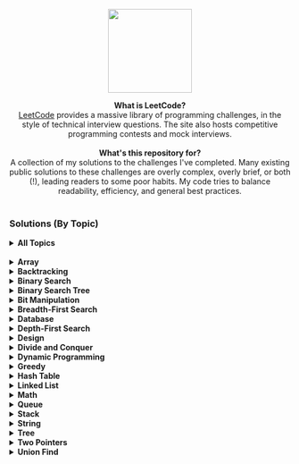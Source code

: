 <p align="center">
    <a href="https://leetcode.com/clfm/">
        <img height=150 src="https://raw.githubusercontent.com/clfm/LeetCode/master/images/leetcode-logo.png">
    </a>
</p>

<p align="center">
  <b>What is LeetCode?</b><br>
    <a href="https://leetcode.com/">LeetCode</a> provides a massive library of programming challenges, in the style of technical interview questions. The site also hosts competitive programming contests and mock interviews. <br><br>
  <b>What's this repository for?</b><br>
      A collection of my solutions to the challenges I've completed. Many existing public solutions to these challenges are overly complex, overly brief, or both (!), leading readers to some poor habits. My code tries to balance readability, efficiency, and general best practices. <br><br>
</p>

### Solutions (By Topic)

<details>
    <summary><b>All Topics</b></summary><br>

|  #  | Title                                                                                                                   | Solution                                                                                                                     |
|:---:|-------------------------------------------------------------------------------------------------------------------------|------------------------------------------------------------------------------------------------------------------------------|
| 001 | [Two Sum](https://leetcode.com/problems/two-sum/) | [Python](https://github.com/clfm/LeetCode/blob/master/src/001%20-%20Two%20Sum.py) |
| 002 | [Add Two Numbers](https://leetcode.com/problems/add-two-numbers/) | [Python](https://github.com/clfm/LeetCode/blob/master/src/002%20-%20Add%20Two%20Numbers.py) |
| 003 | [Longest Substring Without Repeating Characters](https://leetcode.com/problems/longest-substring-without-repeating-characters/) | [Python](https://github.com/clfm/LeetCode/blob/master/src/003%20-%20Longest%20Substring%20Without%20Repeating%20Characters.py) |
| 007 | [Reverse Integer](https://leetcode.com/problems/reverse-integer/) | [Python](https://github.com/clfm/LeetCode/blob/master/src/007%20-%20Reverse%20Integer.py) |
| 008 | [String to Integer (atoi)](https://leetcode.com/problems/string-to-integer-atoi/) | [Python](https://github.com/clfm/LeetCode/blob/master/src/008%20-%20String%20to%20Integer%20(atoi).py) |
| 009 | [Palindrome Number](https://leetcode.com/problems/palindrome-number/) | [Python](https://github.com/clfm/LeetCode/blob/master/src/009%20-%20Palindrome%20Number.py) |
| 011 | [Container With Most Water](https://leetcode.com/problems/container-with-most-water/) | [Python](https://github.com/clfm/LeetCode/blob/master/src/011%20-%20Container%20With%20Most%20Water.py) |
| 012 | [Roman to Integer](https://leetcode.com/problems/roman-to-integer/) | [Python](https://github.com/clfm/LeetCode/blob/master/src/012%20-%20Roman%20to%20Integer.py) |
| 014 | [Longest Common Prefix](https://leetcode.com/problems/longest-common-prefix/)                                           | [Python](https://github.com/clfm/LeetCode/blob/master/src/014%20-%20Longest%20Common%20Prefix.py)                            |
| 015 | [3Sum](https://leetcode.com/problems/3sum/) | [Python](https://github.com/clfm/LeetCode/blob/master/src/015%20-%203Sum.py) |
| 019 | [Remove Nth Node From End of List](https://leetcode.com/problems/remove-nth-node-from-end-of-list/) | [Python](https://github.com/clfm/LeetCode/blob/master/src/019%20-%20Remove%20Nth%20Node%20From%20End%20of%20List.py) |
| 020 | [Valid Parentheses](https://leetcode.com/problems/valid-parentheses/) | [Python](https://github.com/clfm/LeetCode/blob/master/src/020%20-%20Valid%20Parentheses.py) |
| 021 | [Merge Two Sorted Lists](https://leetcode.com/problems/merge-two-sorted-lists/) | [Python](https://github.com/clfm/LeetCode/blob/master/src/021%20-%20Merge%20Two%20Sorted%20Lists.py) |
| 022 | [Generate Parentheses](https://leetcode.com/problems/generate-parentheses/) | [Python](https://github.com/clfm/LeetCode/blob/master/src/022%20-%20Generate%20Parentheses.py) |
| 024 | [Swap Nodes in Pairs](https://leetcode.com/problems/swap-nodes-in-pairs/) | [Python](https://github.com/clfm/LeetCode/blob/master/src/024%20-%20Swap%20Nodes%20in%20Pairs.py) |
| 026 | [Remove Duplicates from Sorted Array](https://leetcode.com/problems/remove-duplicates-from-sorted-array/) | [Python](https://github.com/clfm/LeetCode/blob/master/src/026%20-%20Remove%20Duplicates%20from%20Sorted%20Array.py) |
| 027 | [Remove Element](https://leetcode.com/problems/remove-element/)                                                         | [Python](https://github.com/clfm/LeetCode/blob/master/src/027%20-%20Remove%20Element.py)                                     |
| 028 | [Implement strStr()](https://leetcode.com/problems/implement-strstr/)                                                   | [Python](https://github.com/clfm/LeetCode/blob/master/src/028%20-%20Implement%20strStr().py)                                 |
| 035 | [Search Insert Position](https://leetcode.com/problems/search-insert-position/) | [Python](https://github.com/clfm/LeetCode/blob/master/src/035%20-%20Search%20Insert%20Position.py) |
| 053 | [Maximum Subarray](https://leetcode.com/problems/maximum-subarray/) | [Python](https://github.com/clfm/LeetCode/blob/master/src/053%20-%20Maximum%20Subarray.py) |
| 054 | [Spiral Matrix](https://leetcode.com/problems/spiral-matrix/)                                                           | [Python](https://github.com/clfm/LeetCode/blob/master/src/054%20-%20Spiral%20Matrix.py)                                      |
| 058 | [Length of Last Word](https://leetcode.com/problems/length-of-last-word/) | [Python](https://github.com/clfm/LeetCode/blob/master/src/058%20-%20Length%20of%20Last%20Word.py) |
| 066 | [Plus One](https://leetcode.com/problems/plus-one/)                                                                     | [Python](https://github.com/clfm/LeetCode/blob/master/src/066%20-%20Plus%20One.py)                                           |
| 067 | [Add Binary](https://leetcode.com/problems/add-binary/)                                                                 | [Python](https://github.com/clfm/LeetCode/blob/master/src/067%20-%20Add%20Binary.py)                                         |
| 118 | [Pascal's Triangle](https://leetcode.com/problems/pascals-triangle/)                                                    | [Python](https://github.com/clfm/LeetCode/blob/master/src/118%20-%20Pascal's%20Triangle.py)                                  |
| 141 | [Linked List Cycle](https://leetcode.com/problems/linked-list-cycle/) | [Python](https://github.com/clfm/LeetCode/blob/master/src/141%20-%20Linked%20List%20Cycle.py) |
| 146 | [LRU Cache](https://leetcode.com/problems/lru-cache/) | [Python](https://github.com/clfm/LeetCode/blob/master/src/146%20-%20LRU%20Cache.py) |
| 167 | [Two Sum II - Input array is sorted](https://leetcode.com/problems/two-sum-ii-input-array-is-sorted/)                   | [Python](https://github.com/clfm/LeetCode/blob/master/src/167%20-%20Two%20Sum%20II%20-%20Input%20array%20is%20sorted.py)     |
| 175 | [Combine Two Tables](https://leetcode.com/problems/combine-two-tables/)                                                 | [MySQL](https://github.com/clfm/LeetCode/blob/master/src/175%20-%20Combine%20Two%20Tables.sql)                               |
| 181 | [Employees Earning More Than Their Managers](https://leetcode.com/problems/employees-earning-more-than-their-managers/) | [MySQL](https://github.com/clfm/LeetCode/blob/master/src/181%20-%20Employees%20Earning%20More%20Than%20Their%20Managers.sql) |
| 182 | [Duplicate Emails](https://leetcode.com/problems/duplicate-emails/)                                                     | [MySQL](https://github.com/clfm/LeetCode/blob/master/src/182%20-%20Duplicate%20Emails.sql)                                   |
| 183 | [Customers Who Never Order](https://leetcode.com/problems/customers-who-never-order/)                                   | [MySQL](https://github.com/clfm/LeetCode/blob/master/src/183%20-%20Customers%20Who%20Never%20Order.sql)                      |
| 200 | [Number of Islands](https://leetcode.com/problems/number-of-islands/) | [Python](https://github.com/clfm/LeetCode/blob/master/src/200%20-%20Number%20of%20Islands.py) |
| 206 | [Reverse Linked List](https://leetcode.com/problems/reverse-linked-list/) | [Python](https://github.com/clfm/LeetCode/blob/master/src/206%20-%20Reverse%20Linked%20List.py) |
| 209 | [Minimum Size Subarray Sum](https://leetcode.com/problems/minimum-size-subarray-sum/)                                   | [Python](https://github.com/clfm/LeetCode/blob/master/src/209%20-%20Minimum%20Size%20Subarray%20Sum.py)                      |
| 238 | [Product of Array Except Self](https://leetcode.com/problems/product-of-array-except-self/) | [Python](https://github.com/clfm/LeetCode/blob/master/src/238%20-%20Product%20of%20Array%20Except%20Self.py) |
| 344 | [Reverse String](https://leetcode.com/problems/reverse-string/)                                                         | [Python](https://github.com/clfm/LeetCode/blob/master/src/344%20-%20Reverse%20String.py)                                     |
| 346 | [Moving Average from Data Stream](https://leetcode.com/problems/moving-average-from-data-stream/) | [Python](https://github.com/clfm/LeetCode/blob/master/src/346%20-%20Moving%20Average%20from%20Data%20Stream.py) |
| 412 | [Fizz Buzz](https://leetcode.com/problems/fizz-buzz/) | [Python](https://github.com/clfm/LeetCode/blob/master/src/412%20-%20Fizz%20Buzz.py) |
| 461 | [Hamming Distance](https://leetcode.com/problems/hamming-distance/) | [Python](https://github.com/clfm/LeetCode/blob/master/src/461%20-%20Hamming%20Distance.py) |
| 482 | [License Key Formatting](https://leetcode.com/problems/license-key-formatting/) | [Python](https://github.com/clfm/LeetCode/blob/master/src/482%20-%20License%20Key%20Formatting.py) |
| 485 | [Max Consecutive Ones](https://leetcode.com/problems/max-consecutive-ones/)                                             | [Python](https://github.com/clfm/LeetCode/blob/master/src/485%20-%20Max%20Consecutive%20Ones.py)                             |
| 498 | [Diagonal Traverse](https://leetcode.com/problems/diagonal-traverse/)                                                   | [Python](https://github.com/clfm/LeetCode/blob/master/src/498%20-%20Diagonal%20Traverse.py)                                  |
| 561 | [Array Partition I](https://leetcode.com/problems/array-partition-i/)                                                   | [Python](https://github.com/clfm/LeetCode/blob/master/src/561%20-%20Array%20Partition%20I.py)                                |
| 584 | [Find Customer Referee](https://leetcode.com/problems/find-customer-referee/) | [Python](https://github.com/clfm/LeetCode/blob/master/src/584%20-%20Find%20Customer%20Referee.sql) |
| 586 | [Customer Placing the Largest Number of Orders](https://leetcode.com/problems/customer-placing-the-largest-number-of-orders/) | [Python](https://github.com/clfm/LeetCode/blob/master/src/586%20-%20Customer%20Placing%20the%20Largest%20Number%20of%20Orders.sql) |
| 595 | [Big Countries](https://leetcode.com/problems/big-countries/)                                                           | [MySQL](https://github.com/clfm/LeetCode/blob/master/src/595%20-%20Big%20Countries.sql)                                      |
| 596 | [Classes More Than 5 Students](https://leetcode.com/problems/classes-more-than-5-students/)                             | [MySQL](https://github.com/clfm/LeetCode/blob/master/src/596%20-%20Classes%20More%20Than%205%20Students.sql)                 |
| 613 | [Shortest Distance in a Line](https://leetcode.com/problems/shortest-distance-in-a-line/) | [MySQL](https://github.com/clfm/LeetCode/blob/master/src/613%20-%20Shortest%20Distance%20in%20a%20Line.sql) |
| 620 | [Not Boring Movies](https://leetcode.com/problems/not-boring-movies/)                                                   | [MySQL](https://github.com/clfm/LeetCode/blob/master/src/620%20-%20Not%20Boring%20Movies.sql)                                |
| 627 | [Swap Salary](https://leetcode.com/problems/swap-salary/)                                                               | [MySQL](https://github.com/clfm/LeetCode/blob/master/src/627%20-%20Swap%20Salary.sql)                                        |
| 657 | [Robot Return to Origin](https://leetcode.com/problems/robot-return-to-origin/)                                         | [Python](https://github.com/clfm/LeetCode/blob/master/src/657%20-%20Robot%20Return%20to%20Origin.py)                         |
| 700 | [Search in a Binary Search Tree](https://leetcode.com/problems/find-anagram-mappings/) | [Python](https://github.com/clfm/LeetCode/blob/master/src/700%20-%20Search%20in%20a%20Binary%20Search%20Tree.py) |
| 701 | [Insert into a Binary Search Tree](https://leetcode.com/problems/insert-into-a-binary-search-tree/) | [Python](https://github.com/clfm/LeetCode/blob/master/src/701%20-%20Insert%20into%20a%20Binary%20Search%20Tree.py) |
| 707 | [Design Linked List](https://leetcode.com/problems/design-linked-list/)                                                 | [Python](https://github.com/clfm/LeetCode/blob/master/src/707%20-%20Design%20Linked%20List.py)                               |
| 709 | [To Lower Case](https://leetcode.com/problems/to-lower-case/) | [Python](https://github.com/clfm/LeetCode/blob/master/src/709%20-%20To%20Lower%20Case.py) |
| 724 | [Find Pivot Index](https://leetcode.com/problems/find-pivot-index/)                                                     | [Python](https://github.com/clfm/LeetCode/blob/master/src/724%20-%20Find%20Pivot%20Index.py)                                 |
| 747 | [Largest Number At Least Twice of Others](https://leetcode.com/problems/largest-number-at-least-twice-of-others/)       | [Python](https://github.com/clfm/LeetCode/blob/master/src/747%20-%20Largest%20Number%20At%20Least%20Twice%20of%20Others.py)  |
| 760 | [Find Anagram Mapping](https://leetcode.com/problems/find-anagram-mappings/) | [Python](https://github.com/clfm/LeetCode/blob/master/src/760%20-%20Find%20Anagram%20Mapping.py) |
| 771 | [Jewels and Stones](https://leetcode.com/problems/jewels-and-stones/) | [Python](https://github.com/clfm/LeetCode/blob/master/src/771%20-%20Jewels%20and%20Stones.py) |
| 804 | [Unique Morse Code Words](https://leetcode.com/problems/unique-morse-code-words/)                                       | [Python](https://github.com/clfm/LeetCode/blob/master/src/804%20-%20Unique%20Morse%20Code%20Words.py)                        |
| 807 | [Max Increase to Keep City Skyline](https://leetcode.com/problems/max-increase-to-keep-city-skyline/)                   | [Python](https://github.com/clfm/LeetCode/blob/master/src/807%20-%20Max%20Increase%20to%20Keep%20City%20Skyline.py)          |
| 832 | [Flipping an Image](https://leetcode.com/problems/flipping-an-image/)                                                   | [Python](https://github.com/clfm/LeetCode/blob/master/src/832%20-%20Flipping%20an%20Image.py)                                |
| 905 | [Sort Array By Parity](https://leetcode.com/problems/sort-array-by-parity/)                                             | [Python](https://github.com/clfm/LeetCode/blob/master/src/905%20-%20Sort%20Array%20By%20Parity.py)                           |
| 929 | [Unique Email Addresses](https://leetcode.com/problems/unique-email-addresses/) | [Python](https://github.com/clfm/LeetCode/blob/master/src/929%20-%20Unique%20Email%20Addresses.py) |
| 938 | [Range Sum of BST](https://leetcode.com/problems/range-sum-of-bst/) | [Python](https://github.com/clfm/LeetCode/blob/master/src/938%20-%20Range%20Sum%20of%20BST.py) |
| 944 | [Delete Columns to Make Sorted](https://leetcode.com/problems/delete-columns-to-make-sorted/)                           | [Python](https://github.com/clfm/LeetCode/blob/master/src/944%20-%20Delete%20Columns%20to%20Make%20Sorted.py)                |

</details>

<br>

<details>
    <summary><b>Array</b></summary><br>

|  #  | Title          | Solution |
|:---:|----------------|----------|
| 001 | [Two Sum](https://leetcode.com/problems/two-sum/) | [Python](https://github.com/clfm/LeetCode/blob/master/src/001%20-%20Two%20Sum.py) |
| 011 | [Container With Most Water](https://leetcode.com/problems/container-with-most-water/) | [Python](https://github.com/clfm/LeetCode/blob/master/src/011%20-%20Container%20With%20Most%20Water.py) |
| 015 | [3Sum](https://leetcode.com/problems/3sum/) | [Python](https://github.com/clfm/LeetCode/blob/master/src/015%20-%203Sum.py) |
| 026 | [Remove Duplicates from Sorted Array](https://leetcode.com/problems/remove-duplicates-from-sorted-array/) | [Python](https://github.com/clfm/LeetCode/blob/master/src/026%20-%20Remove%20Duplicates%20from%20Sorted%20Array.py) |
| 027 | [Remove Element](https://leetcode.com/problems/remove-element/)                                                         | [Python](https://github.com/clfm/LeetCode/blob/master/src/027%20-%20Remove%20Element.py)                                     |
| 035 | [Search Insert Position](https://leetcode.com/problems/search-insert-position/) | [Python](https://github.com/clfm/LeetCode/blob/master/src/035%20-%20Search%20Insert%20Position.py) |
| 053 | [Maximum Subarray](https://leetcode.com/problems/maximum-subarray/) | [Python](https://github.com/clfm/LeetCode/blob/master/src/053%20-%20Maximum%20Subarray.py) |
| 054 | [Spiral Matrix](https://leetcode.com/problems/spiral-matrix/)                                                           | [Python](https://github.com/clfm/LeetCode/blob/master/src/054%20-%20Spiral%20Matrix.py)                                      |
| 066 | [Plus One](https://leetcode.com/problems/plus-one/)                                                                     | [Python](https://github.com/clfm/LeetCode/blob/master/src/066%20-%20Plus%20One.py)                                           |
| 118 | [Pascal's Triangle](https://leetcode.com/problems/pascals-triangle/)                                                    | [Python](https://github.com/clfm/LeetCode/blob/master/src/118%20-%20Pascal's%20Triangle.py)                                  |
| 167 | [Two Sum II - Input array is sorted](https://leetcode.com/problems/two-sum-ii-input-array-is-sorted/)                   | [Python](https://github.com/clfm/LeetCode/blob/master/src/167%20-%20Two%20Sum%20II%20-%20Input%20array%20is%20sorted.py)     |
| 209 | [Minimum Size Subarray Sum](https://leetcode.com/problems/minimum-size-subarray-sum/)                                   | [Python](https://github.com/clfm/LeetCode/blob/master/src/209%20-%20Minimum%20Size%20Subarray%20Sum.py)                      |
| 238 | [Product of Array Except Self](https://leetcode.com/problems/product-of-array-except-self/) | [Python](https://github.com/clfm/LeetCode/blob/master/src/238%20-%20Product%20of%20Array%20Except%20Self.py) |
| 485 | [Max Consecutive Ones](https://leetcode.com/problems/max-consecutive-ones/)                                             | [Python](https://github.com/clfm/LeetCode/blob/master/src/485%20-%20Max%20Consecutive%20Ones.py)                             |
| 724 | [Find Pivot Index](https://leetcode.com/problems/find-pivot-index/)                                                     | [Python](https://github.com/clfm/LeetCode/blob/master/src/724%20-%20Find%20Pivot%20Index.py)                                 |
| 747 | [Largest Number At Least Twice of Others](https://leetcode.com/problems/largest-number-at-least-twice-of-others/)       | [Python](https://github.com/clfm/LeetCode/blob/master/src/747%20-%20Largest%20Number%20At%20Least%20Twice%20of%20Others.py)  |
| 832 | [Flipping an Image](https://leetcode.com/problems/flipping-an-image/)                                                   | [Python](https://github.com/clfm/LeetCode/blob/master/src/832%20-%20Flipping%20an%20Image.py)                                |
| 905 | [Sort Array By Parity](https://leetcode.com/problems/sort-array-by-parity/)                                             | [Python](https://github.com/clfm/LeetCode/blob/master/src/905%20-%20Sort%20Array%20By%20Parity.py)                           |

</details>


<details>
    <summary><b>Backtracking</b></summary><br>

|  #  | Title          | Solution |
|:---:|----------------|----------|
| 022 | [Generate Parentheses](https://leetcode.com/problems/generate-parentheses/) | [Python](https://github.com/clfm/LeetCode/blob/master/src/022%20-%20Generate%20Parentheses.py) |

</details>


<details>
    <summary><b>Binary Search</b></summary><br>

|  #  | Title          | Solution |
|:---:|----------------|----------|
| 035 | [Search Insert Position](https://leetcode.com/problems/search-insert-position/) | [Python](https://github.com/clfm/LeetCode/blob/master/src/035%20-%20Search%20Insert%20Position.py) |
| 167 | [Two Sum II - Input array is sorted](https://leetcode.com/problems/two-sum-ii-input-array-is-sorted/)                   | [Python](https://github.com/clfm/LeetCode/blob/master/src/167%20-%20Two%20Sum%20II%20-%20Input%20array%20is%20sorted.py)     |
| 209 | [Minimum Size Subarray Sum](https://leetcode.com/problems/minimum-size-subarray-sum/)                                   | [Python](https://github.com/clfm/LeetCode/blob/master/src/209%20-%20Minimum%20Size%20Subarray%20Sum.py)                      |

</details>

<details>
    <summary><b>Binary Search Tree</b></summary><br>

|  #  | Title          | Solution |
|:---:|----------------|----------|
| 938 | [Range Sum of BST](https://leetcode.com/problems/range-sum-of-bst/) | [Python](https://github.com/clfm/LeetCode/blob/master/src/938%20-%20Range%20Sum%20of%20BST.py) |

</details>


<details>
    <summary><b>Bit Manipulation</b></summary><br>

|  #  | Title          | Solution |
|:---:|----------------|----------|
| 461 | [Hamming Distance](https://leetcode.com/problems/hamming-distance/) | [Python](https://github.com/clfm/LeetCode/blob/master/src/461%20-%20Hamming%20Distance.py) |

</details>


<details>
    <summary><b>Breadth-First Search</b></summary><br>

|  #  | Title          | Solution |
|:---:|----------------|----------|
| 200 | [Number of Islands](https://leetcode.com/problems/number-of-islands/) | [Python](https://github.com/clfm/LeetCode/blob/master/src/200%20-%20Number%20of%20Islands.py) |

</details>


<details>
    <summary><b>Database</b></summary><br>

|  #  | Title          | Solution |
|:---:|----------------|----------|
| 175 | [Combine Two Tables](https://leetcode.com/problems/combine-two-tables/)                                                 | [MySQL](https://github.com/clfm/LeetCode/blob/master/src/175%20-%20Combine%20Two%20Tables.sql)                               |
| 181 | [Employees Earning More Than Their Managers](https://leetcode.com/problems/employees-earning-more-than-their-managers/) | [MySQL](https://github.com/clfm/LeetCode/blob/master/src/181%20-%20Employees%20Earning%20More%20Than%20Their%20Managers.sql) |
| 182 | [Duplicate Emails](https://leetcode.com/problems/duplicate-emails/)                                                     | [MySQL](https://github.com/clfm/LeetCode/blob/master/src/182%20-%20Duplicate%20Emails.sql)                                   |
| 183 | [Customers Who Never Order](https://leetcode.com/problems/customers-who-never-order/)                                   | [MySQL](https://github.com/clfm/LeetCode/blob/master/src/183%20-%20Customers%20Who%20Never%20Order.sql)                      |
| 595 | [Big Countries](https://leetcode.com/problems/big-countries/)                                                           | [MySQL](https://github.com/clfm/LeetCode/blob/master/src/595%20-%20Big%20Countries.sql)                                      |
| 596 | [Classes More Than 5 Students](https://leetcode.com/problems/classes-more-than-5-students/)                             | [MySQL](https://github.com/clfm/LeetCode/blob/master/src/596%20-%20Classes%20More%20Than%205%20Students.sql)                 |
| 620 | [Not Boring Movies](https://leetcode.com/problems/not-boring-movies/)                                                   | [MySQL](https://github.com/clfm/LeetCode/blob/master/src/620%20-%20Not%20Boring%20Movies.sql)                                |
| 627 | [Swap Salary](https://leetcode.com/problems/swap-salary/)                                                               | [MySQL](https://github.com/clfm/LeetCode/blob/master/src/627%20-%20Swap%20Salary.sql)                                        |

</details>


<details>
    <summary><b>Depth-First Search</b></summary><br>

|  #  | Title          | Solution |
|:---:|----------------|----------|
| 200 | [Number of Islands](https://leetcode.com/problems/number-of-islands/) | [Python](https://github.com/clfm/LeetCode/blob/master/src/200%20-%20Number%20of%20Islands.py) |

</details>



<details>
    <summary><b>Design</b></summary><br>

|  #  | Title          | Solution |
|:---:|----------------|----------|
| 146 | [LRU Cache](https://leetcode.com/problems/lru-cache/) | [Python](https://github.com/clfm/LeetCode/blob/master/src/146%20-%20LRU%20Cache.py) |
| 346 | [Moving Average from Data Stream](https://leetcode.com/problems/moving-average-from-data-stream/) | [Python](https://github.com/clfm/LeetCode/blob/master/src/346%20-%20Moving%20Average%20from%20Data%20Stream.py) |
| 707 | [Design Linked List](https://leetcode.com/problems/design-linked-list/)                                                 | [Python](https://github.com/clfm/LeetCode/blob/master/src/707%20-%20Design%20Linked%20List.py)                               |

</details>


<details>
    <summary><b>Divide and Conquer</b></summary><br>

|  #  | Title          | Solution |
|:---:|----------------|----------|
| 053 | [Maximum Subarray](https://leetcode.com/problems/maximum-subarray/) | [Python](https://github.com/clfm/LeetCode/blob/master/src/053%20-%20Maximum%20Subarray.py) |

</details>


<details>
    <summary><b>Dynamic Programming</b></summary><br>

|  #  | Title          | Solution |
|:---:|----------------|----------|
| 053 | [Maximum Subarray](https://leetcode.com/problems/maximum-subarray/) | [Python](https://github.com/clfm/LeetCode/blob/master/src/053%20-%20Maximum%20Subarray.py) |

</details>



<details>
    <summary><b>Greedy</b></summary><br>

|  #  | Title          | Solution |
|:---:|----------------|----------|
| 944 | [Delete Columns to Make Sorted](https://leetcode.com/problems/delete-columns-to-make-sorted/)                           | [Python](https://github.com/clfm/LeetCode/blob/master/src/944%20-%20Delete%20Columns%20to%20Make%20Sorted.py)                |

</details>


<details>
    <summary><b>Hash Table</b></summary><br>

|  #  | Title          | Solution |
|:---:|----------------|----------|
| 001 | [Two Sum](https://leetcode.com/problems/two-sum/) | [Python](https://github.com/clfm/LeetCode/blob/master/src/001%20-%20Two%20Sum.py) |
| 003 | [Longest Substring Without Repeating Characters](https://leetcode.com/problems/longest-substring-without-repeating-characters/) | [Python](https://github.com/clfm/LeetCode/blob/master/src/003%20-%20Longest%20Substring%20Without%20Repeating%20Characters.py) |
| 760 | [Find Anagram Mapping](https://leetcode.com/problems/find-anagram-mappings/) | [Python](https://github.com/clfm/LeetCode/blob/master/src/760%20-%20Find%20Anagram%20Mapping.py) |
| 771 | [Jewels and Stones](https://leetcode.com/problems/jewels-and-stones/) | [Python](https://github.com/clfm/LeetCode/blob/master/src/771%20-%20Jewels%20and%20Stones.py) |

</details>


<details>
    <summary><b>Linked List</b></summary><br>

|  #  | Title          | Solution |
|:---:|----------------|----------|
| 002 | [Add Two Numbers](https://leetcode.com/problems/add-two-numbers/) | [Python](https://github.com/clfm/LeetCode/blob/master/src/002%20-%20Add%20Two%20Numbers.py) |
| 019 | [Remove Nth Node From End of List](https://leetcode.com/problems/remove-nth-node-from-end-of-list/) | [Python](https://github.com/clfm/LeetCode/blob/master/src/019%20-%20Remove%20Nth%20Node%20From%20End%20of%20List.py) |
| 021 | [Merge Two Sorted Lists](https://leetcode.com/problems/merge-two-sorted-lists/) | [Python](https://github.com/clfm/LeetCode/blob/master/src/021%20-%20Merge%20Two%20Sorted%20Lists.py) |
| 024 | [Swap Nodes in Pairs](https://leetcode.com/problems/swap-nodes-in-pairs/) | [Python](https://github.com/clfm/LeetCode/blob/master/src/024%20-%20Swap%20Nodes%20in%20Pairs.py) |
| 141 | [Linked List Cycle](https://leetcode.com/problems/linked-list-cycle/) | [Python](https://github.com/clfm/LeetCode/blob/master/src/141%20-%20Linked%20List%20Cycle.py) |
| 206 | [Reverse Linked List](https://leetcode.com/problems/reverse-linked-list/) | [Python](https://github.com/clfm/LeetCode/blob/master/src/206%20-%20Reverse%20Linked%20List.py) |
| 707 | [Design Linked List](https://leetcode.com/problems/design-linked-list/)                                                 | [Python](https://github.com/clfm/LeetCode/blob/master/src/707%20-%20Design%20Linked%20List.py)                               |

</details>


<details>
    <summary><b>Math</b></summary><br>

|  #  | Title          | Solution |
|:---:|----------------|----------|
| 002 | [Add Two Numbers](https://leetcode.com/problems/add-two-numbers/) | [Python](https://github.com/clfm/LeetCode/blob/master/src/002%20-%20Add%20Two%20Numbers.py) |
| 007 | [Reverse Integer](https://leetcode.com/problems/reverse-integer/) | [Python](https://github.com/clfm/LeetCode/blob/master/src/007%20-%20Reverse%20Integer.py) |
| 008 | [String to Integer (atoi)](https://leetcode.com/problems/string-to-integer-atoi/) | [Python](https://github.com/clfm/LeetCode/blob/master/src/008%20-%20String%20to%20Integer%20(atoi).py) |
| 009 | [Palindrome Number](https://leetcode.com/problems/palindrome-number/) | [Python](https://github.com/clfm/LeetCode/blob/master/src/009%20-%20Palindrome%20Number.py) |
| 012 | [Roman to Integer](https://leetcode.com/problems/roman-to-integer/) | [Python](https://github.com/clfm/LeetCode/blob/master/src/012%20-%20Roman%20to%20Integer.py) |
| 066 | [Plus One](https://leetcode.com/problems/plus-one/)                                                                     | [Python](https://github.com/clfm/LeetCode/blob/master/src/066%20-%20Plus%20One.py)                                           |
| 067 | [Add Binary](https://leetcode.com/problems/add-binary/)                                                                 | [Python](https://github.com/clfm/LeetCode/blob/master/src/067%20-%20Add%20Binary.py)                                         |

</details>


<details>
    <summary><b>Queue</b></summary><br>

|  #  | Title          | Solution |
|:---:|----------------|----------|
| 346 | [Moving Average from Data Stream](https://leetcode.com/problems/moving-average-from-data-stream/) | [Python](https://github.com/clfm/LeetCode/blob/master/src/346%20-%20Moving%20Average%20from%20Data%20Stream.py) |

</details>


<details>
    <summary><b>Stack</b></summary><br>

|  #  | Title          | Solution |
|:---:|----------------|----------|
| 020 | [Valid Parentheses](https://leetcode.com/problems/valid-parentheses/) | [Python](https://github.com/clfm/LeetCode/blob/master/src/020%20-%20Valid%20Parentheses.py) |

</details>


<details>
    <summary><b>String</b></summary><br>

|  #  | Title          | Solution |
|:---:|----------------|----------|
| 003 | [Longest Substring Without Repeating Characters](https://leetcode.com/problems/longest-substring-without-repeating-characters/) | [Python](https://github.com/clfm/LeetCode/blob/master/src/003%20-%20Longest%20Substring%20Without%20Repeating%20Characters.py) |
| 008 | [String to Integer (atoi)](https://leetcode.com/problems/string-to-integer-atoi/) | [Python](https://github.com/clfm/LeetCode/blob/master/src/008%20-%20String%20to%20Integer%20(atoi).py) |
| 012 | [Roman to Integer](https://leetcode.com/problems/roman-to-integer/) | [Python](https://github.com/clfm/LeetCode/blob/master/src/012%20-%20Roman%20to%20Integer.py) |
| 014 | [Longest Common Prefix](https://leetcode.com/problems/longest-common-prefix/)                                           | [Python](https://github.com/clfm/LeetCode/blob/master/src/014%20-%20Longest%20Common%20Prefix.py)                            |
| 020 | [Valid Parentheses](https://leetcode.com/problems/valid-parentheses/) | [Python](https://github.com/clfm/LeetCode/blob/master/src/020%20-%20Valid%20Parentheses.py) |
| 022 | [Generate Parentheses](https://leetcode.com/problems/generate-parentheses/) | [Python](https://github.com/clfm/LeetCode/blob/master/src/022%20-%20Generate%20Parentheses.py) |
| 028 | [Implement strStr()](https://leetcode.com/problems/implement-strstr/)                                                   | [Python](https://github.com/clfm/LeetCode/blob/master/src/028%20-%20Implement%20strStr().py)                                 |
| 058 | [Length of Last Word](https://leetcode.com/problems/length-of-last-word/) | [Python](https://github.com/clfm/LeetCode/blob/master/src/058%20-%20Length%20of%20Last%20Word.py) |
| 067 | [Add Binary](https://leetcode.com/problems/add-binary/)                                                                 | [Python](https://github.com/clfm/LeetCode/blob/master/src/067%20-%20Add%20Binary.py)                                         |
| 344 | [Reverse String](https://leetcode.com/problems/reverse-string/)                                                         | [Python](https://github.com/clfm/LeetCode/blob/master/src/344%20-%20Reverse%20String.py)                                     |
| 657 | [Robot Return to Origin](https://leetcode.com/problems/robot-return-to-origin/)                                         | [Python](https://github.com/clfm/LeetCode/blob/master/src/657%20-%20Robot%20Return%20to%20Origin.py)                         |
| 709 | [To Lower Case](https://leetcode.com/problems/to-lower-case/) | [Python](https://github.com/clfm/LeetCode/blob/master/src/709%20-%20To%20Lower%20Case.py) |
| 804 | [Unique Morse Code Words](https://leetcode.com/problems/unique-morse-code-words/)                                       | [Python](https://github.com/clfm/LeetCode/blob/master/src/804%20-%20Unique%20Morse%20Code%20Words.py)                        |
| 929 | [Unique Email Addresses](https://leetcode.com/problems/unique-email-addresses/) | [Python](https://github.com/clfm/LeetCode/blob/master/src/929%20-%20Unique%20Email%20Addresses.py) |

</details>


<details>
    <summary><b>Tree</b></summary><br>

|  #  | Title          | Solution |
|:---:|----------------|----------|
| 700 | [Search in a Binary Search Tree](https://leetcode.com/problems/find-anagram-mappings/) | [Python](https://github.com/clfm/LeetCode/blob/master/src/700%20-%20Search%20in%20a%20Binary%20Search%20Tree.py) |
| 701 | [Insert into a Binary Search Tree](https://leetcode.com/problems/insert-into-a-binary-search-tree/) | [Python](https://github.com/clfm/LeetCode/blob/master/src/701%20-%20Insert%20into%20a%20Binary%20Search%20Tree.py) |

</details>


<details>
    <summary><b>Two Pointers</b></summary><br>

|  #  | Title          | Solution |
|:---:|----------------|----------|
| 003 | [Longest Substring Without Repeating Characters](https://leetcode.com/problems/longest-substring-without-repeating-characters/) | [Python](https://github.com/clfm/LeetCode/blob/master/src/003%20-%20Longest%20Substring%20Without%20Repeating%20Characters.py) |
| 011 | [Container With Most Water](https://leetcode.com/problems/container-with-most-water/) | [Python](https://github.com/clfm/LeetCode/blob/master/src/011%20-%20Container%20With%20Most%20Water.py) |
| 015 | [3Sum](https://leetcode.com/problems/3sum/) | [Python](https://github.com/clfm/LeetCode/blob/master/src/015%20-%203Sum.py) |
| 019 | [Remove Nth Node From End of List](https://leetcode.com/problems/remove-nth-node-from-end-of-list/) | [Python](https://github.com/clfm/LeetCode/blob/master/src/019%20-%20Remove%20Nth%20Node%20From%20End%20of%20List.py) |
| 026 | [Remove Duplicates from Sorted Array](https://leetcode.com/problems/remove-duplicates-from-sorted-array/) | [Python](https://github.com/clfm/LeetCode/blob/master/src/026%20-%20Remove%20Duplicates%20from%20Sorted%20Array.py) |
| 027 | [Remove Element](https://leetcode.com/problems/remove-element/)                                                         | [Python](https://github.com/clfm/LeetCode/blob/master/src/027%20-%20Remove%20Element.py)                                     |
| 141 | [Linked List Cycle](https://leetcode.com/problems/linked-list-cycle/) | [Python](https://github.com/clfm/LeetCode/blob/master/src/141%20-%20Linked%20List%20Cycle.py) |
| 167 | [Two Sum II - Input array is sorted](https://leetcode.com/problems/two-sum-ii-input-array-is-sorted/)                   | [Python](https://github.com/clfm/LeetCode/blob/master/src/167%20-%20Two%20Sum%20II%20-%20Input%20array%20is%20sorted.py)     |
| 209 | [Minimum Size Subarray Sum](https://leetcode.com/problems/minimum-size-subarray-sum/)                                   | [Python](https://github.com/clfm/LeetCode/blob/master/src/209%20-%20Minimum%20Size%20Subarray%20Sum.py)                      |
| 344 | [Reverse String](https://leetcode.com/problems/reverse-string/)                                                         | [Python](https://github.com/clfm/LeetCode/blob/master/src/344%20-%20Reverse%20String.py)                                     |

</details>


<details>
    <summary><b>Union Find</b></summary><br>

|  #  | Title          | Solution |
|:---:|----------------|----------|
| 200 | [Number of Islands](https://leetcode.com/problems/number-of-islands/) | [Python](https://github.com/clfm/LeetCode/blob/master/src/200%20-%20Number%20of%20Islands.py) |

</details>
